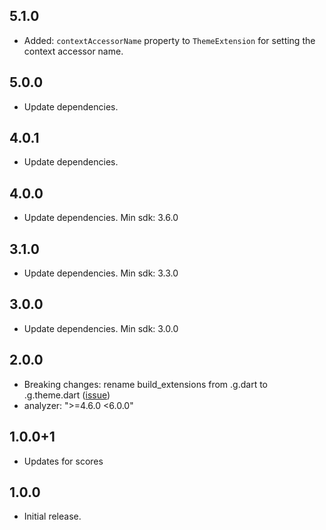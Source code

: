 ## 5.1.0

- Added: `contextAccessorName` property to `ThemeExtension` for setting the context accessor name.

## 5.0.0

- Update dependencies.

## 4.0.1

- Update dependencies.

## 4.0.0

- Update dependencies. Min sdk: 3.6.0

## 3.1.0

- Update dependencies. Min sdk: 3.3.0

## 3.0.0

- Update dependencies. Min sdk: 3.0.0

## 2.0.0

- Breaking changes: rename build_extensions from .g.dart to .g.theme.dart ([issue](https://github.com/pro100andrey/theme_extensions_builder/issues/2))
- analyzer: ">=4.6.0 <6.0.0"

## 1.0.0+1

- Updates for scores

## 1.0.0

- Initial release.
